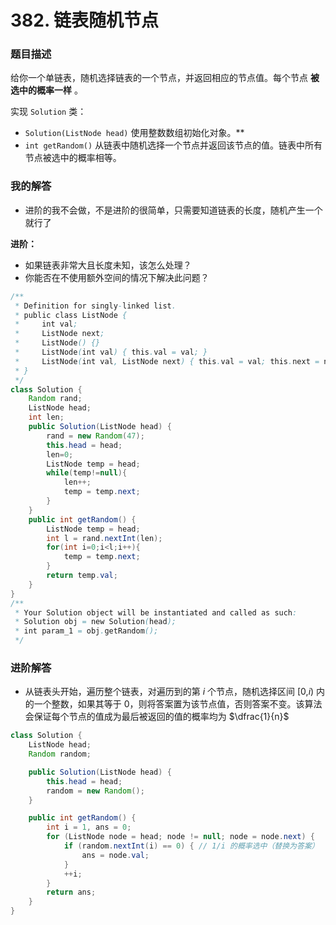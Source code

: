 # 382. 链表随机节点

### 题目描述

给你一个单链表，随机选择链表的一个节点，并返回相应的节点值。每个节点 **被选中的概率一样** 。

实现 `Solution` 类：

- `Solution(ListNode head)` 使用整数数组初始化对象。**
- `int getRandom()` 从链表中随机选择一个节点并返回该节点的值。链表中所有节点被选中的概率相等。

### 我的解答

- 进阶的我不会做，不是进阶的很简单，只需要知道链表的长度，随机产生一个就行了

**进阶：**

- 如果链表非常大且长度未知，该怎么处理？
- 你能否在不使用额外空间的情况下解决此问题？

```java
/**
 * Definition for singly-linked list.
 * public class ListNode {
 *     int val;
 *     ListNode next;
 *     ListNode() {}
 *     ListNode(int val) { this.val = val; }
 *     ListNode(int val, ListNode next) { this.val = val; this.next = next; }
 * }
 */
class Solution {
    Random rand;
    ListNode head;
    int len;
    public Solution(ListNode head) {
        rand = new Random(47);
        this.head = head;
        len=0;
        ListNode temp = head;
        while(temp!=null){
            len++;
            temp = temp.next;
        }
    }
    public int getRandom() {
        ListNode temp = head;
        int l = rand.nextInt(len);
        for(int i=0;i<l;i++){
            temp = temp.next;
        }
        return temp.val;
    }
}
/**
 * Your Solution object will be instantiated and called as such:
 * Solution obj = new Solution(head);
 * int param_1 = obj.getRandom();
 */
```

### 进阶解答

- 从链表头开始，遍历整个链表，对遍历到的第 *i* 个节点，随机选择区间 [0,*i*) 内的一个整数，如果其等于 0，则将答案置为该节点值，否则答案不变。该算法会保证每个节点的值成为最后被返回的值的概率均为 $\dfrac{1}{n}$

```java
class Solution {
    ListNode head;
    Random random;

    public Solution(ListNode head) {
        this.head = head;
        random = new Random();
    }

    public int getRandom() {
        int i = 1, ans = 0;
        for (ListNode node = head; node != null; node = node.next) {
            if (random.nextInt(i) == 0) { // 1/i 的概率选中（替换为答案）
                ans = node.val;
            }
            ++i;
        }
        return ans;
    }
}
```

